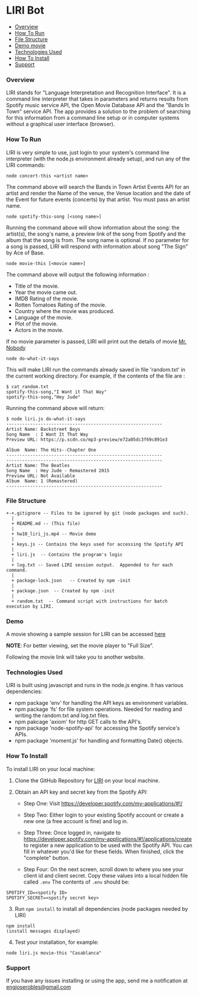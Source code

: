 # LIRI Bot

 * [Overview](#overview)
 * [How To Run](#"How%20To%20Run")
 * [File Structure](#File%20Structure)
 * [Demo movie](#Demo)
 * [Technologies Used](#Technologies%20Used)
 * [How To Install](#How%20To%Install)
 * [Support](#Support)
 
 
### Overview

LIRI stands for "Language Interpretation and Recognition Interface".  It is a command line interpreter that takes in parameters and returns results from Spotify music service API, the Open Movie Database API and the "Bands In Town" service API.  The app provides a solution to the problem of searching for this information from a command line setup or in computer systems without a graphical user interface (browser). 

### How To Run

LIRI is very simple to use, just login to your system's command line interpreter (with the node.js environment already setup), and run any of the LIRI commands:
```
node concert-this <artist name>
```
The command above will search the Bands in Town Artist Events API for an artist and render the Name of the venue, the Venue location and the date of the Event for future events (concerts) by that artist.  You must pass an artist name.

```
node spotify-this-song [<song name>]
```
Running the command above will show information about the song: the artist(s), the song's name, a preview link of the song from Spotify and the album that the song is from.  The song name is optional.  If no parameter for a song is passed, LIRI will respond with information about song "The Sign" by Ace of Base.

```
node movie-this [<movie name>]
```
The command above will output the following information :

  * Title of the movie.
  * Year the movie came out.
  * IMDB Rating of the movie.
  * Rotten Tomatoes Rating of the movie.
  * Country where the movie was produced.
  * Language of the movie.
  * Plot of the movie.
  * Actors in the movie.
  
  If no movie parameter is passed, LIRI will print out the details of movie [Mr. Nobody](http://www.imdb.com/title/tt0485947/)

```
node do-what-it-says 
```
This will make LIRI run the commands already saved in file 'random.txt' in the current working directory.  For example, if the contents of the file are :
```
$ cat random.txt
spotify-this-song,"I Want it That Way"
spotify-this-song,"Hey Jude"
```
Running the command above will return:
```
$ node liri.js do-what-it-says
-----------------------------------------------------------
Artist Name: Backstreet Boys
Song Name  : I Want It That Way
Preview URL: https://p.scdn.co/mp3-preview/e72a05dc3f69c891e3

Album  Name: The Hits--Chapter One
-----------------------------------------------------------
-----------------------------------------------------------
Artist Name: The Beatles
Song Name  : Hey Jude - Remastered 2015
Preview URL: Not Available
Album  Name: 1 (Remastered)
-----------------------------------------------------------
```

### File Structure

```
+-+.gitignore -- Files to be ignored by git (node packages and such).
  |
  + README.md -- (This file)
  |
  + hw10_liri_js.mp4 -- Movie demo
  |
  + keys.js -- Contains the keys used for accessing the Spotify API
  |
  + liri.js  -- Contains the program's logic
  |
  + log.txt -- Saved LIRI session output.  Appended to for each command.
  |
  + package-lock.json	-- Created by npm -init
  |
  + package.json  -- Created by npm -init
  |
  + random.txt  -- Command script with instructions for batch execution by LIRI.
```

### Demo

A movie showing a sample session for LIRI can be accessed [here](https://engjoserobles-gmail.tinytake.com/tt/MzcwMDg0M18xMTI0ODUzOA)

**NOTE**: For better viewing, set the movie player to "Full Size". 

Following the movie link will take you to another website. 

### Technologies Used

LIRI is built using javascript and runs in the node.js engine.  It has various dependencies:
* npm package 'env' for handling the API keys as environment variables. 
* npm package 'fs' for file system operations.  Needed for reading and writing the random.txt and log.txt files.
* npm pakcage 'axiom' for http GET calls to the API's.
* npm package 'node-spotify-api' for accessing the Spotify service's APIs.
* npm package 'moment.js' for handling and formatting Date() objects. 

### How To Install

To install LIRI on your local machine:
1. Clone the GitHub Repository for [LIRI](https://github.com/j0serobles/liri-node-app) on your local machine.
2. Obtain an API key and secret key from the Spotify API:

     * Step One: Visit <https://developer.spotify.com/my-applications/#!/>
     
     * Step Two: Either login to your existing Spotify account or create a new one (a free account is fine) and log in.
     
     * Step Three: Once logged in, navigate to <https://developer.spotify.com/my-applications/#!/applications/create> to register a new application to be used with the Spotify API. You can fill in whatever you'd like for these fields. When finished, click the "complete" button.

     * Step Four: On the next screen, scroll down to where you see your client id and client secret. Copy these values into a local hidden file called ```.env```
     The contents of ```.env``` should be:

```
SPOTIFY_ID=<spotify ID>
SPOTIFY_SECRET=<spotify secret key>
```
  
  3. Run ```npm install``` to install all dependencies (node packages needed by LIRI)
  
  ``` 
  npm install 
  (install messages displayed)
  ```
  
  4. Test your installation, for example:
  ```
  node liri.js movie-this "Casablanca"
  ```
  
  ### Support
  If you have any issues installing or using the app, send me a notification at [engjoserobles@gmail.com](mailto:engjoserobles@gmail.com)
  

